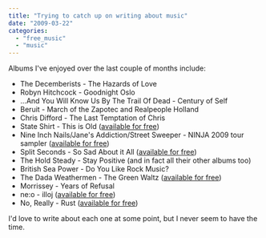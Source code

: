 ```yaml
---
title: "Trying to catch up on writing about music"
date: "2009-03-22"
categories: 
  - "free_music"
  - "music"
---
```


Albums I've enjoyed over the last couple of months include:

- The Decemberists - The Hazards of Love
- Robyn Hitchcock - Goodnight Oslo
- ...And You Will Know Us By The Trail Of Dead - Century of Self
- Beruit - March of the Zapotec and Realpeople Holland
- Chris Difford - The Last Temptation of Chris
- State Shirt - This is Old ([available for free](http://www.jamendo.com/en/album/34590))
- Nine Inch Nails/Jane's Addiction/Street Sweeper - NINJA 2009 tour sampler ([available for free](http://www.ninja2009.com/))
- Split Seconds - So Sad About it All ([available for free](http://www.jamendo.com/en/album/19708))
- The Hold Steady - Stay Positive (and in fact all their other albums too)
- British Sea Power - Do You Like Rock Music?
- The Dada Weathermen - The Green Waltz ([available for free](http://www.jamendo.com/en/album/35540))
- Morrissey - Years of Refusal
- ne:o - illoj ([available for free](http://aaahh-records.net/neo-illoj/))
- No, Really - Rust ([available for free](http://www.jamendo.com/en/album/7365))

I'd love to write about each one at some point, but I never seem to have the time.
